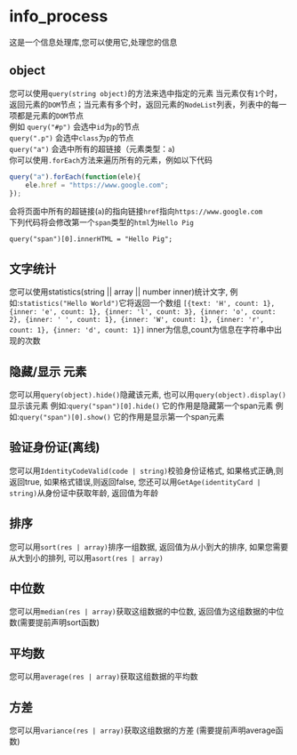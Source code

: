 # info_process
这是一个信息处理库,您可以使用它,处理您的信息
## object
您可以使用`query(string object)`的方法来选中指定的元素
当元素仅有`1`个时，返回元素的`DOM`节点；当元素有多个时，返回元素的`NodeList`列表，列表中的每一项都是元素的`DOM`节点  
例如 `query("#p")` 会选中`id`为`p`的节点  
     `query(".p")` 会选中`class`为`p`的节点  
     `query("a")`  会选中所有的超链接（元素类型：`a`)  
你可以使用`.forEach`方法来遍历所有的元素，例如以下代码  
```javascript
query("a").forEach(function(ele){
    ele.href = "https://www.google.com";
});
```
会将页面中所有的超链接(`a`)的指向链接`href`指向`https://www.google.com`  
下列代码将会修改第一个`span`类型的`html`为`Hello Pig`  
```javasript
query("span")[0].innerHTML = "Hello Pig";
```

## 文字统计
您可以使用statistics(string || array || number inner)统计文字,
例如:`statistics("Hello World")`它将返回一个数组
`[{text: 'H', count: 1},
{inner: 'e', count: 1},
{inner: 'l', count: 3},
{inner: 'o', count: 2},
{inner: ' ', count: 1},
{inner: 'W', count: 1},
{inner: 'r', count: 1},
{inner: 'd', count: 1}]`
inner为信息,count为信息在字符串中出现的次数

## 隐藏/显示 元素
您可以用`query(object).hide()`隐藏该元素,
也可以用`query(object).display()`显示该元素
例如:`query("span")[0].hide()`
它的作用是隐藏第一个span元素
例如:`query("span")[0].show()`
它的作用是显示第一个span元素

## 验证身份证(离线)
您可以用`IdentityCodeValid(code | string)`校验身份证格式,
如果格式正确,则返回true,
如果格式错误,则返回false,
您还可以用`GetAge(identityCard | string)`从身份证中获取年龄,
返回值为年龄

## 排序
您可以用`sort(res | array)`排序一组数据,
返回值为从小到大的排序,
如果您需要从大到小的排列,
可以用`asort(res | array)`

## 中位数
您可以用`median(res | array)`获取这组数据的中位数,
返回值为这组数据的中位数(需要提前声明sort函数)

## 平均数
您可以用`average(res | array)`获取这组数据的平均数

## 方差
您可以用`variance(res | array)`获取这组数据的方差
(需要提前声明average函数)